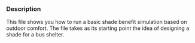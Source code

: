 ### Description 
This file shows you how to run a basic shade benefit simulation based on outdoor comfort.
The file takes as its starting point the idea of designing a shade for a bus shelter.
